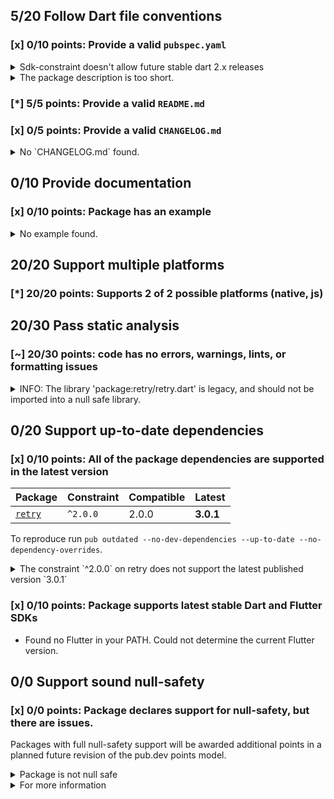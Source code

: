 ## 5/20 Follow Dart file conventions

### [x] 0/10 points: Provide a valid `pubspec.yaml`

<details>
<summary>
Sdk-constraint doesn't allow future stable dart 2.x releases
</summary>

`pubspec.yaml:8:8`

```
  ╷
8 │   sdk: ">=2.12.0-0 <2.12.0"
  │        ^^^^^^^^^^^^^^^^^^^^
  ╵
```

</details>
<details>
<summary>
The package description is too short.
</summary>

Add more detail to the `description` field of `pubspec.yaml`. Use 60 to 180 characters to describe the package, what it does, and its target use case.
</details>

### [*] 5/5 points: Provide a valid `README.md`


### [x] 0/5 points: Provide a valid `CHANGELOG.md`

<details>
<summary>
No `CHANGELOG.md` found.
</summary>

Changelog entries help developers follow the progress of your package. See the [example](https://raw.githubusercontent.com/dart-lang/stagehand/master/templates/package-simple/CHANGELOG.md) generated by `stagehand`.
</details>

## 0/10 Provide documentation

### [x] 0/10 points: Package has an example

<details>
<summary>
No example found.
</summary>

See [package layout](https://dart.dev/tools/pub/package-layout#examples) guidelines on how to add an example.
</details>

## 20/20 Support multiple platforms

### [*] 20/20 points: Supports 2 of 2 possible platforms (**native**, **js**)


## 20/30 Pass static analysis

### [~] 20/30 points: code has no errors, warnings, lints, or formatting issues

<details>
<summary>
INFO: The library 'package:retry/retry.dart' is legacy, and should not be imported into a null safe library.
</summary>

`lib/_dummy_pkg.dart:1:8`

```
  ╷
1 │ import 'package:retry/retry.dart';
  │        ^^^^^^^^^^^^^^^^^^^^^^^^^^
  ╵
```

To reproduce make sure you are using [pedantic](https://pub.dev/packages/pedantic#using-the-lints) and run `dartanalyzer lib/_dummy_pkg.dart`
</details>

## 0/20 Support up-to-date dependencies

### [x] 0/10 points: All of the package dependencies are supported in the latest version

|Package|Constraint|Compatible|Latest|
|:-|:-|:-|:-|
|[`retry`]|`^2.0.0`|2.0.0|**3.0.1**|

To reproduce run `pub outdated --no-dev-dependencies --up-to-date --no-dependency-overrides`.

[`retry`]: https://pub.dev/packages/retry

<details>
<summary>
The constraint `^2.0.0` on retry does not support the latest published version `3.0.1`
</summary>

`pubspec.yaml:6:10`

```
  ╷
6 │   retry: ^2.0.0
  │          ^^^^^^
  ╵
```

</details>

### [x] 0/10 points: Package supports latest stable Dart and Flutter SDKs

* Found no Flutter in your PATH. Could not determine the current Flutter version.

## 0/0 Support sound null-safety

### [x] 0/0 points: Package declares support for null-safety, but there are issues.

Packages with full null-safety support will be awarded additional points in a planned future revision of the pub.dev points model.

<details>
<summary>
Package is not null safe
</summary>

Because:
* `_dummy_pkg` that depends on:
* `retry` that doesn't opt in to null safety
</details>
<details>
<summary>
For more information
</summary>

Try running `pub outdated --mode=null-safety`.
Be sure to read the [migration guide](https://dart.dev/null-safety/migration-guide).
</details>